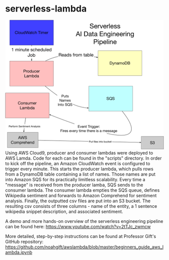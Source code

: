 # serverless-lambda
![sketch](images/serverless-lambda.png) <br>
Using AWS Cloud9, producer and consumer lambdas were deployed to AWS Lamda. Code for each can be found in the "scripts" directory. In order to kick off the pipeline, an Amazon CloudWatch event is configured to trigger every minute. This starts the producer lambda, which pulls rows from a DynamoDB table containing a list of names. Those names are put into Amazon SQS for its practically limitless scalability. Every time a "message" is received from the producer lamba, SQS sends to the consumer lambda. The consumer lambda empties the SQS queue, defines Wikipedia sentiment and forwards to Amazon Comprehend for sentiment analysis. Finally, the outputted csv files are put into an S3 bucket. The resulting csv consists of three columns - name of the entity, a 1 sentence wikipedia snippet description, and associated sentiment. <br>

A demo and more hands-on overview of the serverless engineering pipeline can be found here: https://www.youtube.com/watch?v=2tTJc_zwmcw <br>

More detailed, step-by-step instructions can be found at Professor Gift's GitHub repository: https://github.com/noahgift/awslambda/blob/master/beginners_guide_aws_lambda.ipynb
